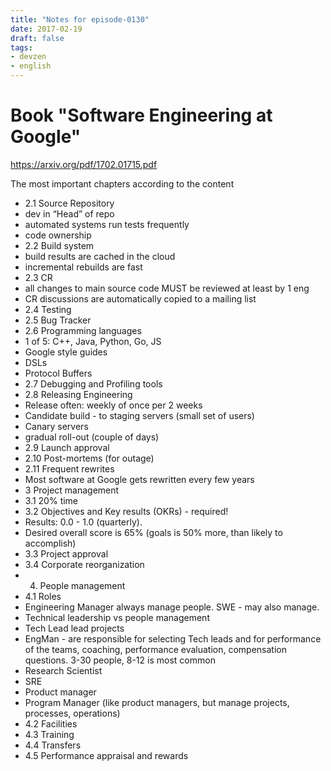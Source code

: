 ```yaml
---
title: "Notes for episode-0130"
date: 2017-02-19
draft: false
tags:
- devzen
- english
---
```


# Book "Software Engineering at Google"
https://arxiv.org/pdf/1702.01715.pdf

The most important chapters according to the content
- 2.1 Source Repository
- dev in “Head” of repo
- automated systems run tests frequently
- code ownership
- 2.2 Build system
- build results are cached in the cloud
- incremental rebuilds are fast
- 2.3 CR
- all changes to main source code MUST be reviewed at least by 1 eng
- CR discussions are automatically copied to a mailing list
- 2.4 Testing
- 2.5 Bug Tracker
- 2.6 Programming languages
- 1 of 5: C++, Java, Python, Go, JS
- Google style guides
- DSLs
- Protocol Buffers
- 2.7 Debugging and Profiling tools
- 2.8 Releasing Engineering
- Release often: weekly of once per 2 weeks
- Candidate build - to staging servers (small set of users)
- Canary servers
- gradual roll-out (couple of days)
- 2.9 Launch approval
- 2.10 Post-mortems (for outage)
- 2.11 Frequent rewrites
- Most software at Google gets rewritten every few years
- 3 Project management
- 3.1 20% time
- 3.2 Objectives and Key results (OKRs) - required!
- Results: 0.0 - 1.0 (quarterly).
- Desired overall score is 65% (goals is 50% more, than likely to accomplish)
- 3.3 Project approval
- 3.4 Corporate reorganization
- 4. People management
- 4.1 Roles
- Engineering Manager always manage people. SWE - may also manage.
- Technical leadership vs people management
- Tech Lead lead projects
- EngMan - are responsible for selecting Tech leads and for performance of the teams, coaching, performance evaluation, compensation questions. 3-30 people, 8-12 is most common
- Research Scientist
- SRE
- Product manager
- Program Manager (like product managers, but manage projects, processes, operations)
- 4.2 Facilities
- 4.3 Training
- 4.4 Transfers
- 4.5 Performance appraisal and rewards
